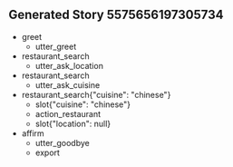 ## Generated Story 5575656197305734
* greet
  - utter_greet
* restaurant_search
  - utter_ask_location
* restaurant_search
  - utter_ask_cuisine
* restaurant_search{"cuisine": "chinese"}
  - slot{"cuisine": "chinese"}
  - action_restaurant
  - slot{"location": null}
* affirm
  - utter_goodbye
  - export